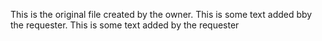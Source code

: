 This is the original file created by the owner.
This is some text added bby the requester.
This is some text added by the requester
